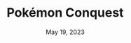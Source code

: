 ---
layout: nds
host: 2
title: "Pokémon Conquest"
categories:
 - approved
 - nds
 - universal
 - safe
tags:
- pokemon
- spinoff
series:
- pokemon
date: May 19, 2023
permalink: /games/pokemon-conquest/play/details
publisher: The Pokémon Company
gid: pokemon-conquest
edition: us
---